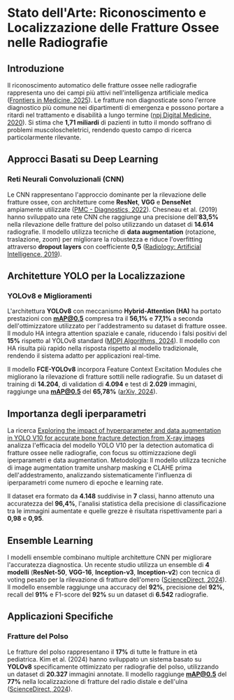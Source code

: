 # Stato dell'Arte: Riconoscimento e Localizzazione delle Fratture Ossee nelle Radiografie

## Introduzione

Il riconoscimento automatico delle fratture ossee nelle radiografie rappresenta uno dei campi più attivi nell'intelligenza artificiale medica ([Frontiers in Medicine, 2025](https://www.frontiersin.org/journals/medicine/articles/10.3389/fmed.2024.1506686/full)). Le fratture non diagnosticate sono l'errore diagnostico più comune nei dipartimenti di emergenza e possono portare a ritardi nel trattamento e disabilità a lungo termine ([npj Digital Medicine, 2020](https://www.nature.com/articles/s41746-020-00352-w)). Si stima che **1,71 miliardi** di pazienti in tutto il mondo soffrano di problemi muscoloscheletrici, rendendo questo campo di ricerca particolarmente rilevante.

## Approcci Basati su Deep Learning

### Reti Neurali Convoluzionali (CNN)

Le CNN rappresentano l'approccio dominante per la rilevazione delle fratture ossee, con architetture come **ResNet**, **VGG** e **DenseNet** ampiamente utilizzate ([PMC - Diagnostics, 2022](https://pmc.ncbi.nlm.nih.gov/articles/PMC9600559/)). Chesneau et al. (2019) hanno sviluppato una rete CNN che raggiunge una precisione dell’**83,5%** nella rilevazione delle fratture del polso utilizzando un dataset di **14.614** radiografie. Il modello utilizza tecniche di **data augmentation** (rotazione, traslazione, zoom) per migliorare la robustezza e riduce l'overfitting attraverso **dropout layers** con coefficiente **0,5** ([Radiology: Artificial Intelligence, 2019](https://pubs.rsna.org/doi/full/10.1148/ryai.2019180001)).

## Architetture YOLO per la Localizzazione

### YOLOv8 e Miglioramenti

L'architettura **YOLOv8** con meccanismo **Hybrid-Attention (HA)** ha portato prestazioni con **mAP@0.5** compresa tra il **56,1%** e **77,1%** a seconda dell'ottimizzatore utilizzato per l'addestramento su dataset di fratture ossee. Il modulo HA integra attention spaziale e canale, riducendo i falsi positivi del **15%** rispetto al YOLOv8 standard ([MDPI Algorithms, 2024](https://www.mdpi.com/1999-4893/17/11/471)). Il modello con HA risulta più rapido nella risposta rispetto al modello tradizionale, rendendo il sistema adatto per applicazioni real-time.

Il modello **FCE-YOLOv8** incorpora Feature Context Excitation Modules che migliorano la rilevazione di fratture sottili nelle radiografie. Su un dataset di training di **14.204**, di validation di **4.094** e test di **2.029** immagini, raggiunge una **mAP@0.5** del **65,78%** ([arXiv, 2024](https://arxiv.org/html/2410.01031v1)).

## Importanza degli iperparametri

La ricerca [Exploring the impact of hyperparameter and data augmentation in YOLO V10 for accurate bone fracture detection from X-ray images](https://www.nature.com/articles/s41598-025-93505-4#Sec15) analizza l'efficacia del modello YOLO V10 per la detection automatica di fratture ossee nelle radiografie, con focus su ottimizzazione degli iperparametri e data augmentation.
Metodologia:
Il modello utilizza tecniche di image augmentation tramite unsharp masking e CLAHE prima dell'addestramento, analizzando sistematicamente l'influenza di iperparametri come numero di epoche e learning rate.

Il dataset era formato da **4.148** suddivise in **7** classi, hanno attenuto una accuratezza del **96,4%**, l'analisi statistica della precisione di classificazione tra le immagini aumentate e quelle grezze è risultata rispettivamente pari a **0,98** e **0,95**.



## Ensemble Learning

I modelli ensemble combinano multiple architetture CNN per migliorare l'accuratezza diagnostica. Un recente studio utilizza un ensemble di **4 modelli** (**ResNet-50**, **VGG-16**, **Inception-v3**, **Inception-v2**) con tecnica di voting pesato per la rilevazione di fratture dell'omero ([ScienceDirect, 2024](https://www.sciencedirect.com/science/article/pii/S0009926024004197)). Il modello ensemble raggiunge una accuracy del **92%**, precisione del **92%**, recall del **91%** e F1-score del **92%** su un dataset di **6.542** radiografie.

## Applicazioni Specifiche

### Fratture del Polso

Le fratture del polso rappresentano il **17%** di tutte le fratture in età pediatrica. Kim et al. (2024) hanno sviluppato un sistema basato su **YOLOv8** specificamente ottimizzato per radiografie del polso, utilizzando un dataset di **20.327** immagini annotate. Il modello raggiunge **mAP@0.5** del **77%** nella localizzazione di fratture del radio distale e dell'ulna ([ScienceDirect, 2024](https://www.sciencedirect.com/science/article/pii/S1746809424002027)).

